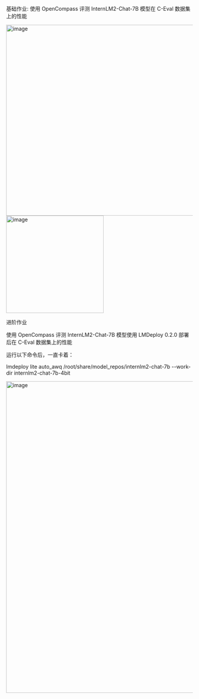 基础作业: 使用 OpenCompass 评测 InternLM2-Chat-7B 模型在 C-Eval 数据集上的性能

<img width="515" alt="image" src="https://github.com/superkong001/InternLM_Learning/assets/37318654/bce3abf9-10b7-49af-a4fa-74c507660ec2">

<img width="263" alt="image" src="https://github.com/superkong001/InternLM_Learning/assets/37318654/3de6a76e-1f74-499d-abcf-e0b01f051ad5">

进阶作业

使用 OpenCompass 评测 InternLM2-Chat-7B 模型使用 LMDeploy 0.2.0 部署后在 C-Eval 数据集上的性能

运行以下命令后，一直卡着：

lmdeploy lite auto_awq /root/share/model_repos/internlm2-chat-7b  --work-dir internlm2-chat-7b-4bit

<img width="841" alt="image" src="https://github.com/superkong001/InternLM_Learning/assets/37318654/ea900e3f-2d9c-45ac-a87e-539c92ed189d">
